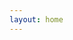 ```yaml
---
layout: home
---
```


<Observing  />
<script setup>
import Observing from './pages/Observing.vue'
</script>
